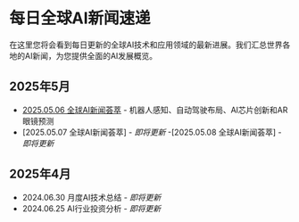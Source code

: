 # 每日全球AI新闻速递

在这里您将会看到每日更新的全球AI技术和应用领域的最新进展。我们汇总世界各地的AI新闻，为您提供全面的AI发展概览。

## 2025年5月
- [2025.05.06 全球AI新闻荟萃](./20250506.md) - 机器人感知、自动驾驶布局、AI芯片创新和AR眼镜预测
- [2025.05.07 全球AI新闻荟萃] - _即将更新_
-[2025.05.08 全球AI新闻荟萃] - _即将更新_

## 2025年4月
- 2024.06.30 月度AI技术总结 - _即将更新_
- 2024.06.25 AI行业投资分析 - _即将更新_
